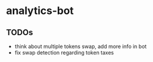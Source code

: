 # analytics-bot

## TODOs

- think about multiple tokens swap, add more info in bot
- fix swap detection regarding token taxes
